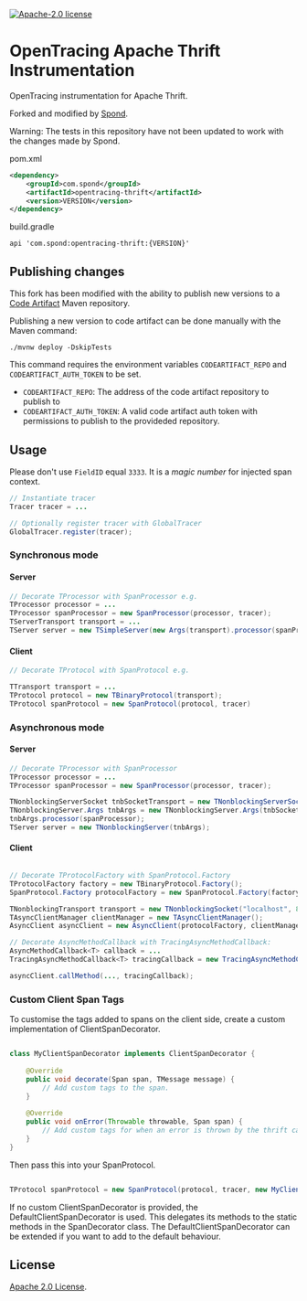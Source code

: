 [![Apache-2.0 license](https://img.shields.io/badge/license-Apache%202.0-blue.svg)](https://opensource.org/licenses/Apache-2.0)

# OpenTracing Apache Thrift Instrumentation
OpenTracing instrumentation for Apache Thrift. 

Forked and modified by [Spond](https://spond.com).

Warning: The tests in this repository have not been updated to work with the changes made by Spond.

pom.xml
```xml
<dependency>
    <groupId>com.spond</groupId>
    <artifactId>opentracing-thrift</artifactId>
    <version>VERSION</version>
</dependency>
```

build.gradle
```
api 'com.spond:opentracing-thrift:{VERSION}'
```

## Publishing changes

This fork has been modified with the ability to publish new versions to a [Code Artifact](https://aws.amazon.com/codeartifact/) Maven repository.

Publishing a new version to code artifact can be done manually with the Maven command:
```
./mvnw deploy -DskipTests
```
This command requires the environment variables `CODEARTIFACT_REPO` and `CODEARTIFACT_AUTH_TOKEN` to be set.
- `CODEARTIFACT_REPO`: The address of the code artifact repository to publish to
- `CODEARTIFACT_AUTH_TOKEN`: A valid code artifact auth token with permissions to publish to the provideded repository.

## Usage

Please don't use `FieldID` equal `3333`. It is a _magic number_ for injected span context.

```java
// Instantiate tracer
Tracer tracer = ...

// Optionally register tracer with GlobalTracer
GlobalTracer.register(tracer);

```
### Synchronous mode

####  Server

```java
// Decorate TProcessor with SpanProcessor e.g.
TProcessor processor = ...
TProcessor spanProcessor = new SpanProcessor(processor, tracer);
TServerTransport transport = ...
TServer server = new TSimpleServer(new Args(transport).processor(spanProcessor));

```

#### Client

```java
// Decorate TProtocol with SpanProtocol e.g.

TTransport transport = ...
TProtocol protocol = new TBinaryProtocol(transport);
TProtocol spanProtocol = new SpanProtocol(protocol, tracer)

```

### Asynchronous mode

#### Server

```java
// Decorate TProcessor with SpanProcessor
TProcessor processor = ...
TProcessor spanProcessor = new SpanProcessor(processor, tracer);

TNonblockingServerSocket tnbSocketTransport = new TNonblockingServerSocket(8890, 30000);
TNonblockingServer.Args tnbArgs = new TNonblockingServer.Args(tnbSocketTransport);
tnbArgs.processor(spanProcessor);
TServer server = new TNonblockingServer(tnbArgs);

```

#### Client

```java

// Decorate TProtocolFactory with SpanProtocol.Factory
TProtocolFactory factory = new TBinaryProtocol.Factory();
SpanProtocol.Factory protocolFactory = new SpanProtocol.Factory(factory, tracer, false);

TNonblockingTransport transport = new TNonblockingSocket("localhost", 8890);
TAsyncClientManager clientManager = new TAsyncClientManager();
AsyncClient asyncClient = new AsyncClient(protocolFactory, clientManager, transport);

// Decorate AsyncMethodCallback with TracingAsyncMethodCallback:
AsyncMethodCallback<T> callback = ...
TracingAsyncMethodCallback<T> tracingCallback = new TracingAsyncMethodCallback(callback, protocolFactory);

asyncClient.callMethod(..., tracingCallback);

```

### Custom Client Span Tags
To customise the tags added to spans on the client side, create a custom implementation of ClientSpanDecorator.

```java

class MyClientSpanDecorator implements ClientSpanDecorator {
    
    @Override
    public void decorate(Span span, TMessage message) {
        // Add custom tags to the span.
    }
    
    @Override
    public void onError(Throwable throwable, Span span) {
        // Add custom tags for when an error is thrown by the thrift call.
    }
}

```

Then pass this into your SpanProtocol.

```java

TProtocol spanProtocol = new SpanProtocol(protocol, tracer, new MyClientSpanDecorator() );

```

If no custom ClientSpanDecorator is provided, the DefaultClientSpanDecorator is used.
This delegates its methods to the static methods in the SpanDecorator class.
The DefaultClientSpanDecorator can be extended if you want to add to the default behaviour.

## License

[Apache 2.0 License](./LICENSE).

[ci-img]: https://travis-ci.org/opentracing-contrib/java-thrift.svg?branch=master
[ci]: https://travis-ci.org/opentracing-contrib/java-thrift
[cov-img]: https://coveralls.io/repos/github/opentracing-contrib/java-thrift/badge.svg?branch=master
[cov]: https://coveralls.io/github/opentracing-contrib/java-thrift?branch=master
[maven-img]: https://img.shields.io/maven-central/v/io.opentracing.contrib/opentracing-thrift.svg
[maven]: http://search.maven.org/#search%7Cga%7C1%7Copentracing-thrift
